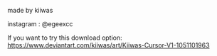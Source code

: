 made by kiiwas

instagram : @egeexcc


If you want to try this download option: https://www.deviantart.com/kiiwas/art/Kiiwas-Cursor-V1-1051101963
